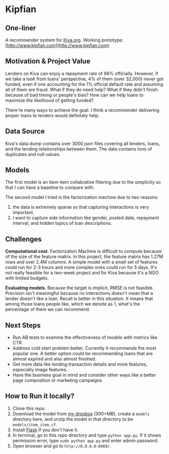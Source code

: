# Kipfian

## One-liner
A recommender system for [Kiva.org](http://www.kiva.org). Working prototype: [http://www.kipfian.com](http://www.kipfian.com)

## Motivation & Project Value
Lenders on Kiva can enjoy a repayment rate of 98% officially. However, if we take a look from loans' perspective, 4% of them (over 32,000) never got funded, even if one accounting for the 1% official default rate and assuming all of them are fraud. What if they do need help? What if they didn't finish because of bad timing or people's bias? How can we help loans to maximize the likelihood of getting funded?

There're many ways to achieve the goal. I think a recommender delivering proper loans to lenders would definitely help. 

## Data Source
Kiva's data dump contains over 3000 json files covering all lenders, loans, and the lending relationships between them. The data contains tons of duplicates and null values.

## Models
The first model is an item-item collabrative filtering due to the simplicity so that I can have a baseline to compare with.

The second model I tried is the factorization machine due to two reasons:

1. the data is extremely sparse so that capturing interactions is very important.
2. I want to capture side information like gender, posted date, repayment interval, and hidden topics of loan descriptions.

## Challenges
**Computational cost**. Factorization Machine is difficult to compute because of the size of the feature matrix. In this project, the feature matrix has 1.27M rows and over 2.4M columns. A simple model with a small set of features could run for 2-3 hours and more complex ones could run for 5 days. It's not really feasible for a two-week project and for Kiva because it's a NGO with limited budgets. 

**Evaluating models**. Because the target is implicit, RMSE is not feasible. Precision isn't meaningful because no interactions doesn't mean that a lender doesn't like a loan. Recall is better in this situation. It means that among those loans people like, which we denote as 1, what's the percentage of them we can recommend.

## Next Steps
- Run AB tests to examine the effectiveness of models with metrics like CTR
- Address cold start problem better. Currently it recommends the most popular one. A better option could be recommending loans that are almost expired and also almost finished. 
- Get more data like lending transaction details and more features, especially image features.
- Have the business goal in mind and consider other ways like a better page composition or marketing campaigns. 

## How to Run it locally?
1. Clone this repo.
2. Download the model from [my dropbox]() (300+MB), create a `models` directory here, and unzip the model in that directory to be `models/item_item_cf`.
3. Install [Flask](http://flask.pocoo.org/docs/0.10/installation/) if you don't have it.
4. In terminal, go to this repo directory and type `python app.py`. If it shows permission error, type `sudo python app.py` and enter admin password.
5. Open browser and go to `http://0.0.0.0:6969/`.
